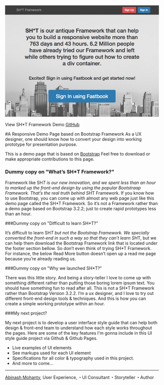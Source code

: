 ![GitHub Logo](img/bootstrap_demo.jpg)

View SH*T Framework Demo
[GitHub](http://abinashmohanty.github.io/bootstrap_demo/)


#A Responsive Demo Page based on Bootstrap Framework
As a UX designer, one should know how to convert your design into working prototype for presentation purpose. 


This is a demo page that is based on [Bootstrap](http://getbootstrap.com/)
Feel free to download or make appropriate contributions to this page. 

### Dummy copy on "What’s SH*T Framework?"

Framework like SH*T is our new innovation, and we spent less than an hour to marked up the front-end design by using the popular Bootstraap Framework. That’s the real truth behind SH*T Framework. If you know how to use Bootstrap, you can come up with almost any web page just like this demo page called the SH*T Framework.  So it’s not a Framework rather than a demo page based on Bootstrap 3.2.2; just to create rapid prototypes less than an hour. 


###Dummy copy on "Difficult to learn SH*T?"

It’s difficult to learn SH*T but not the Bootstrap Framework. We specially converted the front-end in such a way so that they can’t learn SH*T, but we can help them download the Bootstrap Framework link that is located under the footer section bellow. So don’t even think of trying SH*T Framework. For instance, the below Read More button doesn’t open up a read me page because you’re already reading us.

###Dummy copy on "Why we launched SH*T?"

There was this little story. And being a story-teller I love to come up with something different rather than putting those boring lorem ipsum text. You should have something fun to read after all. This is not a SH*T Framework rather than Bootstrap Version 3.2.2. I’m a ux designer, and I love to try out different front-end design tools & techniques. And this is how you can create a simple working prototype within an hour.  


###My next project?

My next project is to develop a user interface style guide that can help both design & front-end team to understand how each style works throughout the pages. Here are some of the key features I'm gonna include in this UI style guide project via Github & Github Pages. 

* Live examples of UI elements
* See markups used for each UI element
* Specifications for all color & typography used in this project.
* And more to come...

---
[Abinash Mohanty](www.abinashmohanty.com), User Experience, ◔ UI Consultant ◔ Storyteller ◔ Author 